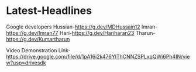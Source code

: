 # Latest-Headlines
Google developers
Hussian-https://g.dev/MDHussain12
Imran-https://g.dev/Imran77
Hari-https://g.dev/Hariharan23
Tharun-https://g.dev/Kumartharun

Video Demonstration Link-https://drive.google.com/file/d/1pA16i2k476YlThCNNZSPLxqQWi6Ph4IN/view?usp=drivesdk
